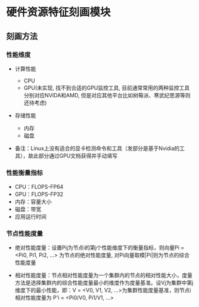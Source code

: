 # 硬件资源特征刻画模块

## 刻画方法

### 性能维度

* 计算性能
    * CPU
    * GPU(未实现, 找不到合适的GPU监控工具, 目前通常常用的两种监控工具分别对应NVIDA和AMD, 但是对应其他平台比如树莓派、寒武纪思源等则还待考虑)

* 存储性能
    * 内存
    * 磁盘

* 备注：Linux上没有适合的显卡检测命令和工具（发部分是基于Nvidia的工具），故此部分通过GPU文档获得并手动填写

### 性能衡量指标

* CPU：FLOPS-FP64
* GPU：FLOPS-FP32
* 内存：容量大小
* 磁盘：带宽
* 应用运行时间

### 节点性能度量

* 绝对性能度量：设置Pij为节点i的第j个性能维度下的衡量指标，则向量Pi = <Pi0, Pi1, Pi2, ...> 为节点的绝对性能度量, 对Pi向量取模|Pi|则为节点的综合性能度量


* 相对性能度量：节点相对性能度量为一个集群内的节点的相对性能大小，度量方法是选择集群内的综合性能度量最小的维度作为度量基准。设Vj为集群中第j维度下的最小性能，即：V = <V0, V1, V2, ...>为集群性能度量基准，则节点i相对性能度量为 P'i = <Pi0/V0, Pi1/V1, ...>


```python


```